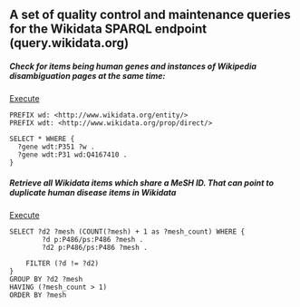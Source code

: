 ## A set of quality control and maintenance queries for the Wikidata SPARQL endpoint (query.wikidata.org)

##### Check for items being human genes and instances of Wikipedia disambiguation pages at the same time:
[Execute](http://tinyurl.com/htjmtsj)

```sparql
PREFIX wd: <http://www.wikidata.org/entity/>
PREFIX wdt: <http://www.wikidata.org/prop/direct/>

SELECT * WHERE {
  ?gene wdt:P351 ?w .
  ?gene wdt:P31 wd:Q4167410 .
}
```

##### Retrieve all Wikidata items which share a MeSH ID. That can point to duplicate human disease items in Wikidata
[Execute](http://tinyurl.com/zlhg4e9)

```sparql
SELECT ?d2 ?mesh (COUNT(?mesh) + 1 as ?mesh_count) WHERE {
        ?d p:P486/ps:P486 ?mesh .
        ?d2 p:P486/ps:P486 ?mesh .

	FILTER (?d != ?d2)
}
GROUP BY ?d2 ?mesh
HAVING (?mesh_count > 1)
ORDER BY ?mesh
```
